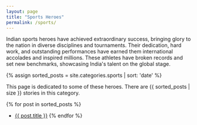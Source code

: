 ```yaml
---
layout: page
title: "Sports Heroes"
permalink: /sports/
---
```

Indian sports heroes have achieved extraordinary success, bringing glory to the nation in diverse disciplines and tournaments. Their dedication, hard work, and outstanding performances have earned them international accolades and inspired millions. These athletes have broken records and set new benchmarks, showcasing India's talent on the global stage.

{% assign sorted_posts = site.categories.sports | sort: 'date' %}

This page is dedicated to some of these heroes. There are {{ sorted_posts | size }} stories in this category.

{% for post in sorted_posts %}
- <a href="{{ post.url }}">{{ post.title }}</a>
{% endfor %}
